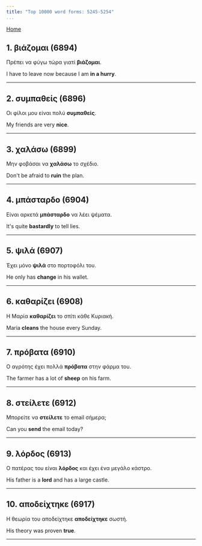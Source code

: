 ```yaml
---
title: "Top 10000 word forms: 5245-5254"
...
```


[Home](./) 

## 1. βιάζομαι (6894)

Πρέπει να φύγω τώρα γιατί **βιάζομαι**.  

I have to leave now because I am **in a hurry**.

---

## 2. συμπαθείς (6896)

Οι φίλοι μου είναι πολύ **συμπαθείς**.  

My friends are very **nice**.

---

## 3. χαλάσω (6899)

Μην φοβάσαι να **χαλάσω** το σχέδιο.

Don't be afraid to **ruin** the plan.

---

## 4. μπάσταρδο (6904)

Είναι αρκετά **μπάσταρδο** να λέει ψέματα.

It's quite **bastardly** to tell lies.

---

## 5. ψιλά (6907)

Έχει μόνο **ψιλά** στο πορτοφόλι του.  

He only has **change** in his wallet.

---

## 6. καθαρίζει (6908)

Η Μαρία **καθαρίζει** το σπίτι κάθε Κυριακή.

Maria **cleans** the house every Sunday.

---

## 7. πρόβατα (6910)

Ο αγρότης έχει πολλά **πρόβατα** στην φάρμα του.  

The farmer has a lot of **sheep** on his farm.

---

## 8. στείλετε (6912)

Μπορείτε να **στείλετε** το email σήμερα;  

Can you **send** the email today?

---

## 9. λόρδος (6913)

Ο πατέρας του είναι **λόρδος** και έχει ένα μεγάλο κάστρο.  

His father is a **lord** and has a large castle.

---

## 10. αποδείχτηκε (6917)

Η θεωρία του αποδείχτηκε **αποδείχτηκε** σωστή.  

His theory was proven **true**.

---

